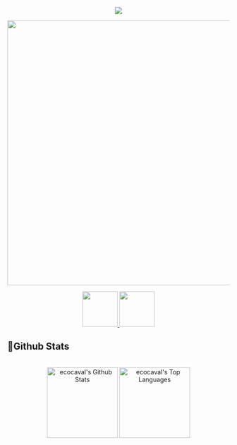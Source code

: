
<p align = "center"  ><img src="https://miro.medium.com/max/960/1*nviGMyw1WuYk4rB0RsdZEg.gif"/></p> 

<p align = "center" >
<a href="https://github.com/DenverCoder1/readme-typing-svg"><img style="width:600px" src="https://readme-typing-svg.herokuapp.com?lines=✋+Hello+World+!&center=true&title_color=79c0ff"></a>
</p> 

<p align = "center" > 
<a href="https://www.linkedin.com/in/%C3%A9rico-cavalcanti/"><img style="width:80px" src = "https://img.shields.io/badge/-ecocaval-blue?style=flat-square&logo=Linkedin&logoColor=white&link=https://www.linkedin.com/in/ecocaval/)" /> </a>
<a href="https://www.instagram.com/ecocaval/"><img style="width:80px" src = "https://img.shields.io/badge/-ecocaval-purple?style=flat-square&logo=instagram&logoColor=white&link=https://instagram.com/lessalsn/)" /></a>
</p>

<h2>📃Github Stats</h2>


<br/>

<div align="center">
    <a href="#"><img alt="ecocaval's Github Stats" src="https://github-readme-stats.vercel.app/api?username=ecocaval&show_icons=true&include_all_commits=true&count_private=true&theme=dracula&hide_border=true" height="160"/></a>
    <a href="#"><img alt="ecocaval's Top Languages" src="https://github-readme-stats.vercel.app/api/top-langs/?username=ecocaval&langs_count=10&layout=compact&theme=dracula&hide_border=true&" height="160"/></a>
    <br/>
  </div>


